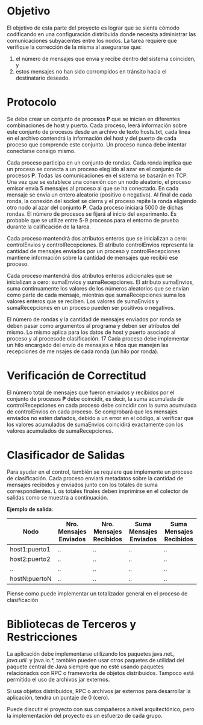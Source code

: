 # Objetivo
El objetivo de esta parte del proyecto es lograr que se sienta cómodo codificando en una configuración distribuida donde necesita administrar las comunicaciones subyacentes entre los nodos. La tarea requiere que verifique la corrección de la misma al asegurarse que:
1. el número de mensajes que envía y recibe dentro del sistema coinciden, y
2. estos mensajes no han sido corrompidos en tránsito hacia el destinatario deseado.

# Protocolo
Se debe crear un conjunto de procesos **P** que se inician en diferentes combinaciones de host y puerto. Cada proceso, leerá información sobre este conjunto de procesos desde un archivo de texto hosts.txt, cada línea en el archivo contendrá la información del host y del puerto de cada proceso que comprende este conjunto. Un proceso nunca debe intentar conectarse consigo mismo.

Cada proceso participa en un conjunto de rondas. Cada ronda implica que un proceso se conecta a un proceso eleg ido al azar en el conjunto de procesos **P**. Todas las comunicaciones en el sistema se basarán en TCP. Una vez que se establece una conexión con un nodo aleatorio, el proceso emisor envía 5 mensajes al proceso al que se ha conectado. En cada mensaje se envía un entero aleatorio (positivo o negativo). Al final de cada ronda, la conexión del socket se cierra y el proceso repite la ronda eligiendo otro nodo al azar del conjunto **P**. Cada proceso iniciará 5000 de dichas rondas. El número de procesos se fijará al inicio del experimento. Es probable que se utilize entre 5-9 procesos para el entorno de prueba durante la calificación de la tarea.

Cada proceso mantendrá dos atributos enteros que se inicializan a cero: controlEnvios y controlRecepciones. El atributo controlEnvios representa la cantidad de mensajes enviados por un proceso y controlRecepciones mantiene información sobre la cantidad de mensajes que recibió ese proceso.

Cada proceso mantendrá dos atributos enteros adicionales que se inicializan a cero: sumaEnvios y sumaRecepciones. El atributo sumaEnvios, suma continuamente los valores de los números aleatorios que se envían como parte de cada mensaje, mientras que sumaRecepciones suma los valores enteros que se reciben. Los valores de sumaEnvios y sumaRecepciones en un proceso pueden ser positivos o negativos.

El número de rondas y la cantidad de mensajes enviados por ronda se deben pasar como argumentos al programa y deben ser atributos del mismo. Lo mismo aplica para los datos de host y puerto asociado al proceso y al procesode clasificación.
 17 Cada proceso debe implementar un hilo encargado del envío de mensajes e hilos que manejen las recepciones de me    nsajes de cada ronda (un hilo por ronda).

# Verificación de Correctitud #
El número total de mensajes que fueron enviados y recibidos por el conjunto de procesos **P** debe coincidir, es decir, la suma acumulada de controlRecepciones en cada proceso debe coincidir con la suma acumulada de controlEnvios en cada proceso. Se comprobará que los mensajes enviados no estén dañados, debido a un error en el código, al verificar que los valores acumulados de sumaEnvios coincidirá exactamente con los valores acumulados de sumaRecepciones.

# Clasificador de Salidas #
Para ayudar en el control, también se requiere que implemente un proceso de clasificación. Cada proceso enviará     metadatos sobre la cantidad de mensajes recibidos y enviados junto con los totales de suma correspondientes. L    os totales finales deben imprimirse en el colector de salidas como se muestra a continuación. 

__Ejemplo de salida__:

| Nodo | Nro. Mensajes Enviados | Nro. Mensajes Recibidos | Suma Mensajes Enviados | Suma Mensajes Recibidos |
|------|------------------------|-------------------------------|------------------------|----------------------------|
|host1:puerto1|..|..|..|..|
|host2:puerto2|..|..|..|..|
|..|..|..|..|..|
|hostN:puertoN|..|..|..|..|

Piense como puede implementar un totalizador general en el proceso de clasificación

# Bibliotecas de Terceros y Restricciones #
La aplicación debe implementarse utilizando los paquetes java.net.*, java.util.* y java.io.*, también pueden usar otros paquetes de utilidad del paquete central de Java siempre que no esté usando paquetes relacionados con RPC o frameworks de objetos distribuidos. Tampoco está permitido el uso de archivos jar externos.

Si usa objetos distribuidos, RPC o archivos jar externos para desarrollar la aplicación, tendra un puntaje de 0 (cero).

Puede discutir el proyecto con sus compañeros a nivel arquitectónico, pero la implementación del proyecto es un esfuerzo de cada grupo.
